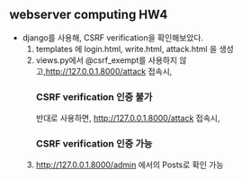 ## webserver computing HW4
- django를 사용해, CSRF verification을 확인해보았다.
  1. templates 에 login.html, write.html, attack.html 을 생성
  2. views.py에서 @csrf_exempt를 사용하지 않고,http://127.0.0.1.8000/attack 접속시,<br>
     ### CSRF verification 인증 불가 <br>
     반대로 사용하면, http://127.0.0.1.8000/attack 접속시,<br> 
     ### CSRF verification 인증 가능
  3. http://127.0.0.1.8000/admin 에서의 Posts로 확인 가능
